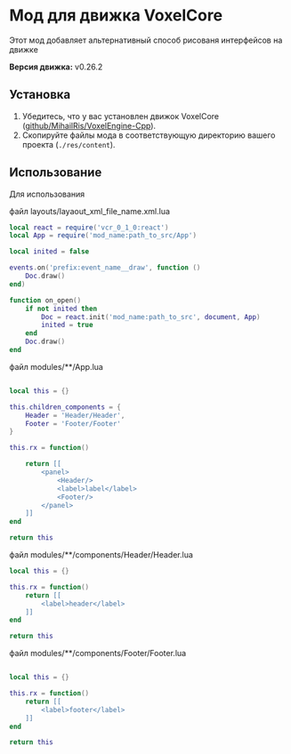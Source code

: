 # Мод для движка VoxelCore

Этот мод добавляет альтернативный способ рисованя интерфейсов на движке

**Версия движка:** v0.26.2

## Установка

1. Убедитесь, что у вас установлен движок VoxelCore ([github/MihailRis/VoxelEngine-Cpp](https://github.com/MihailRis/VoxelEngine-Cpp)).
2. Скопируйте файлы мода в соответствующую директорию вашего проекта (`./res/content`).

## Использование

Для использования 

файл layouts/layaout_xml_file_name.xml.lua
```lua
local react = require('vcr_0_1_0:react')
local App = require('mod_name:path_to_src/App')

local inited = false

events.on('prefix:event_name__draw', function ()
    Doc.draw()
end)

function on_open()
    if not inited then
        Doc = react.init('mod_name:path_to_src', document, App)
        inited = true
    end
    Doc.draw()
end
```

файл modules/**/App.lua
```lua

local this = {}

this.children_components = {
    Header = 'Header/Header',
    Footer = 'Footer/Footer'
}

this.rx = function()

    return [[
        <panel>
            <Header/>
            <label>label</label>
            <Footer/>
        </panel>
    ]]
end

return this

```

файл modules/**/components/Header/Header.lua
```lua
local this = {}

this.rx = function()
    return [[
        <label>header</label> 
    ]]
end

return this


```

файл modules/**/components/Footer/Footer.lua
```lua

local this = {}

this.rx = function()
    return [[
        <label>footer</label> 
    ]]
end

return this
```
